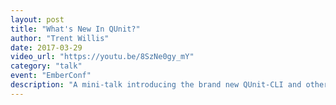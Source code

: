 ```yaml
---
layout: post
title: "What's New In QUnit?"
author: "Trent Willis"
date: 2017-03-29
video_url: "https://youtu.be/8SzNe0gy_mY"
category: "talk"
event: "EmberConf"
description: "A mini-talk introducing the brand new QUnit-CLI and other new features shipped in recent QUnit releases."
---
```

